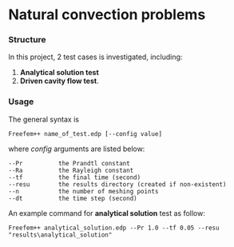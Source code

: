 # Natural convection problems

### Structure
In this project, 2 test cases is investigated, including:
1. **Analytical solution test**
2. **Driven cavity flow test**.

### Usage
The general syntax is
```
Freefem++ name_of_test.edp [--config value] 
```
where *config* arguments are listed below:
```
--Pr          the Prandtl constant
--Ra          the Rayleigh constant
--tf          the final time (second)
--resu        the results directory (created if non-existent)
--n           the number of meshing points
--dt          the time step (second)
```
An example command for **analytical solution** test as follow:
```
Freefem++ analytical_solution.edp --Pr 1.0 --tf 0.05 --resu "results\analytical_solution"
```
